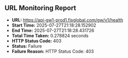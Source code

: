 ## URL Monitoring Report

- **URL:** https://api-gw1-prod1.fisglobal.com/gw/v1/health
- **Start Time:** 2025-07-27T21:18:28.152902
- **End Time:** 2025-07-27T21:18:28.431726
- **Total Time Taken:** 0.278824 seconds
- **HTTP Status Code:** 403
- **Status:** Failure
- **Failure Reason:** HTTP Status Code: 403
